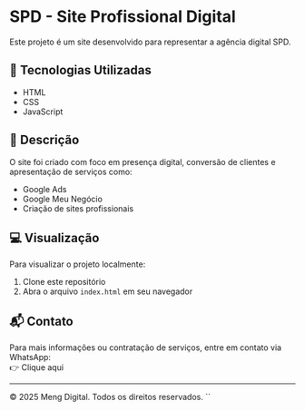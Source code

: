 # SPD - Site Profissional Digital

Este projeto é um site desenvolvido para representar a agência digital SPD.

## 🚀 Tecnologias Utilizadas
- HTML
- CSS
- JavaScript

## 📄 Descrição
O site foi criado com foco em presença digital, conversão de clientes e apresentação de serviços como:
- Google Ads
- Google Meu Negócio
- Criação de sites profissionais
## 💻 Visualização
Para visualizar o projeto localmente:
1. Clone este repositório
2. Abra o arquivo `index.html` em seu navegador

## 📬 Contato
Para mais informações ou contratação de serviços, entre em contato via WhatsApp:  
👉 Clique aqui

---

© 2025 Meng Digital. Todos os direitos reservados.
``
